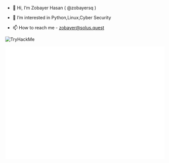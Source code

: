 - 👋 Hi, I’m Zobayer Hasan ( @zobayersq )
- 👀 I’m interested in Python,Linux,Cyber Security

- 📫 How to reach me - <zobayer@solus.quest>

  
 <img src="https://tryhackme-badges.s3.amazonaws.com/zobayersq.png" alt="TryHackMe">
 

![](https://raw.githubusercontent.com/zobayersq/cf-stats/main/output/light_card.svg#gh-dark-mode-only)
<!---![](https://raw.githubusercontent.com/zobayersq/cf-stats/main/output/light_card.svg)

![](https://raw.githubusercontent.com/zobayersq/cf-stats/main/output/max_rating.svg)
[](https://raw.githubusercontent.com/zobayersq/cf-stats/main/output/rating.svg) --->
<!---
zobayersq/zobayersq is a ✨ special ✨ repository because its `README.md` (this file) appears on your GitHub profile.
You can click the Preview link to take a look at your changes.
--->
